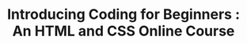 ---
layout:   certificate
title:    "Introducing Coding for Beginners : An HTML and CSS Online Course"
slug:     coding
category: bitdegree
issuer:   "BitDegree"
---